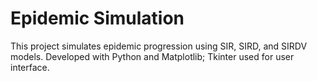 # Epidemic Simulation
This project simulates epidemic progression using SIR, SIRD, and SIRDV models. 
Developed with Python and Matplotlib; Tkinter used for user interface.
